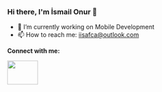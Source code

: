 ### Hi there, I'm İsmail Onur 👋

- 🔭 I’m currently working on Mobile Development
- 📫 How to reach me: iisafca@outlook.com

<strong> Connect with me: </strong>


<a href="https://www.linkedin.com/in/iisafca/">
<img src="https://img.compkkart.com/img/reviews/306/linkedin.jpg" width="70" height="55"></a>

